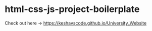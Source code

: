# html-css-js-project-boilerplate
Check out here -> https://keshavscode.github.io/University_Website
